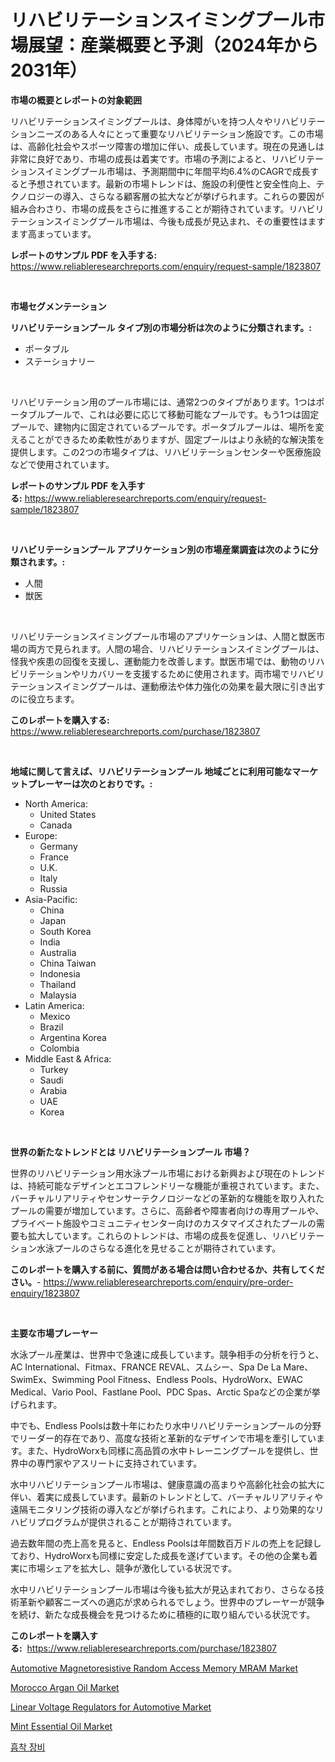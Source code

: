 <p><h1>リハビリテーションスイミングプール市場展望：産業概要と予測（2024年から2031年）</h1></p><p><strong>市場の概要とレポートの対象範囲</strong></p>
<p><p>リハビリテーションスイミングプールは、身体障がいを持つ人々やリハビリテーションニーズのある人々にとって重要なリハビリテーション施設です。この市場は、高齢化社会やスポーツ障害の増加に伴い、成長しています。現在の見通しは非常に良好であり、市場の成長は着実です。市場の予測によると、リハビリテーションスイミングプール市場は、予測期間中に年間平均6.4%のCAGRで成長すると予想されています。最新の市場トレンドは、施設の利便性と安全性向上、テクノロジーの導入、さらなる顧客層の拡大などが挙げられます。これらの要因が組み合わさり、市場の成長をさらに推進することが期待されています。リハビリテーションスイミングプール市場は、今後も成長が見込まれ、その重要性はますます高まっています。</p></p>
<p><strong>レポートのサンプル PDF を入手する:</strong> <a href="https://www.reliableresearchreports.com/enquiry/request-sample/1823807">https://www.reliableresearchreports.com/enquiry/request-sample/1823807</a></p>
<p>&nbsp;</p>
<p><strong>市場セグメンテーション</strong></p>
<p><strong>リハビリテーションプール タイプ別の市場分析は次のように分類されます。:</strong></p>
<p><ul><li>ポータブル</li><li>ステーショナリー</li></ul></p>
<p>&nbsp;</p>
<p><p>リハビリテーション用のプール市場には、通常2つのタイプがあります。1つはポータブルプールで、これは必要に応じて移動可能なプールです。もう1つは固定プールで、建物内に固定されているプールです。ポータブルプールは、場所を変えることができるため柔軟性がありますが、固定プールはより永続的な解決策を提供します。この2つの市場タイプは、リハビリテーションセンターや医療施設などで使用されています。</p></p>
<p><strong>レポートのサンプル PDF を入手する:</strong>&nbsp;<a href="https://www.reliableresearchreports.com/enquiry/request-sample/1823807">https://www.reliableresearchreports.com/enquiry/request-sample/1823807</a></p>
<p>&nbsp;</p>
<p><strong> リハビリテーションプール アプリケーション別の市場産業調査は次のように分類されます。:</strong></p>
<p><ul><li>人間</li><li>獣医</li></ul></p>
<p>&nbsp;</p>
<p><p>リハビリテーションスイミングプール市場のアプリケーションは、人間と獣医市場の両方で見られます。人間の場合、リハビリテーションスイミングプールは、怪我や疾患の回復を支援し、運動能力を改善します。獣医市場では、動物のリハビリテーションやリカバリーを支援するために使用されます。両市場でリハビリテーションスイミングプールは、運動療法や体力強化の効果を最大限に引き出すのに役立ちます。</p></p>
<p><strong>このレポートを購入する:</strong>&nbsp; <a href="https://www.reliableresearchreports.com/purchase/1823807">https://www.reliableresearchreports.com/purchase/1823807</a></p>
<p>&nbsp;</p>
<p><strong>地域に関して言えば、リハビリテーションプール 地域ごとに利用可能なマーケットプレーヤーは次のとおりです。:</strong></p>
<p><ul>
    <li>
        North America:
        <ul>
            <li>United States</li>
            <li>Canada</li>
        </ul>
    </li>
    <li>
        Europe:
        <ul>
            <li>Germany</li>
            <li>France</li>
            <li>U.K.</li>
            <li>Italy</li>
            <li>Russia</li>
        </ul>
    </li>
    <li>
        Asia-Pacific:
        <ul>
            <li>China</li>
            <li>Japan</li>
            <li>South Korea</li>
            <li>India</li>
            <li>Australia</li>
            <li>China Taiwan</li>
            <li>Indonesia</li>
            <li>Thailand</li>
            <li>Malaysia</li>
        </ul>
    </li>
    <li>
        Latin America:
        <ul>
            <li>Mexico</li>
            <li>Brazil</li>
            <li>Argentina Korea</li>
            <li>Colombia</li>
        </ul>
    </li>
    <li>
        Middle East & Africa:
        <ul>
            <li>Turkey</li>
            <li>Saudi</li>
            <li>Arabia</li>
            <li>UAE</li>
            <li>Korea</li>
        </ul>
    </li>
    </ul></p>
<p>&nbsp;</p>
<p><strong>世界の新たなトレンドとは リハビリテーションプール 市場？</strong></p>
<p><p>世界のリハビリテーション用水泳プール市場における新興および現在のトレンドは、持続可能なデザインとエコフレンドリーな機能が重視されています。また、バーチャルリアリティやセンサーテクノロジーなどの革新的な機能を取り入れたプールの需要が増加しています。さらに、高齢者や障害者向けの専用プールや、プライベート施設やコミュニティセンター向けのカスタマイズされたプールの需要も拡大しています。これらのトレンドは、市場の成長を促進し、リハビリテーション水泳プールのさらなる進化を見せることが期待されています。</p></p>
<p><strong>このレポートを購入する前に、質問がある場合は問い合わせるか、共有してください。</strong>- <a href="https://www.reliableresearchreports.com/enquiry/pre-order-enquiry/1823807">https://www.reliableresearchreports.com/enquiry/pre-order-enquiry/1823807</a></p>
<p>&nbsp;</p>
<p><strong>主要な市場プレーヤー</strong></p>
<p><p>水泳プール産業は、世界中で急速に成長しています。競争相手の分析を行うと、AC International、Fitmax、FRANCE REVAL、スムシー、Spa De La Mare、SwimEx、Swimming Pool Fitness、Endless Pools、HydroWorx、EWAC Medical、Vario Pool、Fastlane Pool、PDC Spas、Arctic Spaなどの企業が挙げられます。</p><p>中でも、Endless Poolsは数十年にわたり水中リハビリテーションプールの分野でリーダー的存在であり、高度な技術と革新的なデザインで市場を牽引しています。また、HydroWorxも同様に高品質の水中トレーニングプールを提供し、世界中の専門家やアスリートに支持されています。</p><p>水中リハビリテーションプール市場は、健康意識の高まりや高齢化社会の拡大に伴い、着実に成長しています。最新のトレンドとして、バーチャルリアリティや遠隔モニタリング技術の導入などが挙げられます。これにより、より効果的なリハビリプログラムが提供されることが期待されています。</p><p>過去数年間の売上高を見ると、Endless Poolsは年間数百万ドルの売上を記録しており、HydroWorxも同様に安定した成長を遂げています。その他の企業も着実に市場シェアを拡大し、競争が激化している状況です。</p><p>水中リハビリテーションプール市場は今後も拡大が見込まれており、さらなる技術革新や顧客ニーズへの適応が求められるでしょう。世界中のプレーヤーが競争を続け、新たな成長機会を見つけるために積極的に取り組んでいる状況です。</p></p>
<p><strong>このレポートを購入する:</strong>&nbsp;&nbsp;<a href="https://www.reliableresearchreports.com/purchase/1823807">https://www.reliableresearchreports.com/purchase/1823807</a></p>
<p><p><a href="https://issuu.com/reportprime-2/docs/automotive-magnetoresistive-random-_1aa8e9567d3dbb">Automotive Magnetoresistive Random Access Memory MRAM Market</a></p><p><a href="https://github.com/dringals/Market-Research-Report-List-3/blob/main/morocco-argan-oil-market.md">Morocco Argan Oil Market</a></p><p><a href="https://issuu.com/reportprime-2/docs/linear-voltage-regulators-for-automotive-market-si">Linear Voltage Regulators for Automotive Market</a></p><p><a href="https://github.com/lbird53714/Market-Research-Report-List-3/blob/main/mint-essential-oil-market.md">Mint Essential Oil Market</a></p><p><a href="https://github.com/vdhdwjyp90142/Market-Research-Report-List-1/blob/main/24426704257.md">흡착 장비</a></p></p>